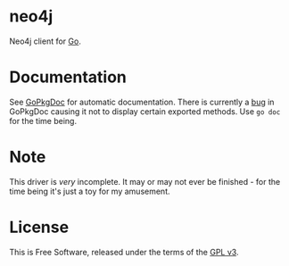 neo4j
=====

Neo4j client for [Go](http://golang.org).


# Documentation

See [GoPkgDoc](http://go.pkgdoc.org/github.com/jmcvetta/neo4j) for automatic
documentation.  There is currently a
[bug](https://github.com/garyburd/gopkgdoc/issues/25) in GoPkgDoc causing it
not to display certain exported methods.  Use `go doc` for the time being.


# Note

This driver is *very* incomplete.  It may or may not ever be finished - for the
time being it's just a toy for my amusement.


# License

This is Free Software, released under the terms of the [GPL
v3](http://www.gnu.org/copyleft/gpl.html).

